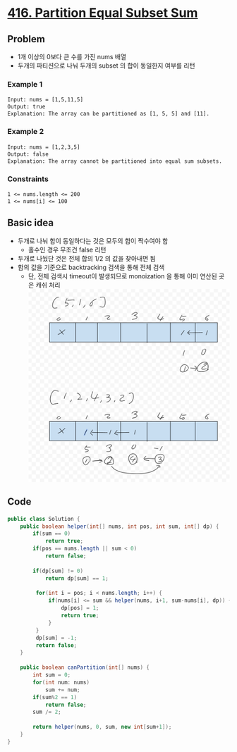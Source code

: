 # [416. Partition Equal Subset Sum](https://leetcode.com/problems/partition-equal-subset-sum/)

## Problem
- 1개 이상의 0보다 큰 수를 가진 nums 배열
- 두개의 파티션으로 나눠 두개의 subset 의 합이 동일한지 여부를 리턴

### Example 1
```
Input: nums = [1,5,11,5]
Output: true
Explanation: The array can be partitioned as [1, 5, 5] and [11].
```

### Example 2
```
Input: nums = [1,2,3,5]
Output: false
Explanation: The array cannot be partitioned into equal sum subsets.
```

### Constraints
```
1 <= nums.length <= 200
1 <= nums[i] <= 100
```

## Basic idea
- 두개로 나눠 합이 동일하다는 것은 모두의 합이 짝수여야 함
  - 홀수인 경우 무조건 false 리턴
- 두개로 나눴단 것은 전체 합의 1/2 의 값을 찾아내면 됨
- 합의 값을 기준으로 backtracking 검색을 통해 전체 검색
  - 단, 전체 검색시 timeout이 발생되므로 monoization 을 통해 이미 연산된 곳은 캐쉬 처리
![1](1.png)

## Code 
```java
public class Solution {
    public boolean helper(int[] nums, int pos, int sum, int[] dp) {
        if(sum == 0)
            return true;
        if(pos == nums.length || sum < 0)
            return false;

        if(dp[sum] != 0)
            return dp[sum] == 1;

         for(int i = pos; i < nums.length; i++) {
             if(nums[i] <= sum && helper(nums, i+1, sum-nums[i], dp)) {
                 dp[pos] = 1;
                 return true;
             }
         }
         dp[sum] = -1;
         return false;
    }

    public boolean canPartition(int[] nums) {
        int sum = 0;
        for(int num: nums) 
            sum += num;
        if(sum%2 == 1)
            return false;
        sum /= 2;

        return helper(nums, 0, sum, new int[sum+1]);
    }
}
```
